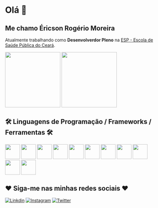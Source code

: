 # Olá 👋

## Me chamo Éricson Rogério Moreira

Atualmente trabalhando como **Desenvolverdor Pleno** na [ESP - Escola de Saúde Pública do Ceará](https://www.esp.ce.gov.br/).

<div>
<img height="180em" src="https://github-readme-stats.vercel.app/api?username=ericsonmoreira&show_icons=true&theme=tokyonight"/>
<img height="180em" src="https://github-readme-stats.vercel.app/api/top-langs/?username=ericsonmoreira&layout=compact&theme=tokyonight"/>
</div>

## 🛠️ Linguagens de Programação / Frameworks / Ferramentas 🛠️

<div>
<img src="https://cdn.jsdelivr.net/gh/devicons/devicon/icons/nodejs/nodejs-original-wordmark.svg" height="48px" />
<img src="https://cdn.jsdelivr.net/gh/devicons/devicon/icons/javascript/javascript-original.svg" height="48px" />
<img src="https://cdn.jsdelivr.net/gh/devicons/devicon/icons/typescript/typescript-original.svg" height="48px" />
<img src="https://cdn.jsdelivr.net/gh/devicons/devicon/icons/react/react-original-wordmark.svg" height="48px" />
<img src="https://cdn.jsdelivr.net/gh/devicons/devicon/icons/docker/docker-plain-wordmark.svg" height="48px" />
<img src="https://cdn.jsdelivr.net/gh/devicons/devicon/icons/postgresql/postgresql-plain-wordmark.svg" height="48px" />
<img src="https://cdn.jsdelivr.net/gh/devicons/devicon/icons/java/java-original-wordmark.svg" height="48px" />
<img src="https://cdn.jsdelivr.net/gh/devicons/devicon/icons/git/git-original.svg" height="48px" />
<img src="https://cdn.jsdelivr.net/gh/devicons/devicon/icons/html5/html5-original.svg" height="48px" />
<img src="https://cdn.jsdelivr.net/gh/devicons/devicon/icons/vscode/vscode-original.svg" height="48px" />
<img src="https://cdn.jsdelivr.net/gh/devicons/devicon/icons/github/github-original.svg" height="48px" />
</div>

## ❤️ Siga-me nas minhas redes sociais ❤️

[![Linkdin](https://img.shields.io/badge/LinkedIn-0077B5?style=for-the-badge&logo=linkedin&logoColor=white)](https://www.linkedin.com/in/ericsonmoreira/)
[![Instagram](https://img.shields.io/badge/Instagram-E4405F?style=for-the-badge&logo=instagram&logoColor=white)](https://www.instagram.com/ericsonmoreira/)
[![Twitter](https://img.shields.io/badge/Twitter-1DA1F2?style=for-the-badge&logo=twitter&logoColor=white)](https://twitter.com/SonoEricson)
